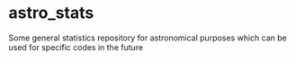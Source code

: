 # astro_stats
Some general statistics repository for astronomical purposes which can be used for specific codes in the future
